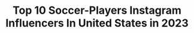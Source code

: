 ---
title: Top 10 Soccer-Players Instagram Influencers In United States in 2023
description: >-
  Find top soccer-players Instagram influencers in United States in 2023. Most popular hashtags: #blackouttuesday #ad #travelindiagram.
platform: Instagram
hits: 133
text_top: Discover the most popular Instagram profiles on inBeat.
text_bottom: Our search engine has 133 Instagram influencers like this in United States for you to pitch.
profiles:
  - username: "alexsahlen2"
    fullname: >-
      Alexandra Sahlen
    bio: >-
      wife❤️boy mom 👦🏻👦🏼👶🏼former pro soccer player ⚽️ 💻blogger: 👗👛🏋🏼‍♀️🏃🏼‍♀️👠🍴& mommin’ 📧 for collab: peanutbutterblondie@gmail.com Shop my Looks ⬇️
    location: "United States"
    followers: 36237
    engagement: 331
    commentsToLikes: 0.196394
    id: ck9wd915vemsw0j78l9l35d8d
    verified: false
    hashtags: "#ad, #socialspotters, #ltkbaby, #ltkfamily"
  - username: "mattsheldon23"
    fullname: >-
      Matt Sheldon
    bio: >-
      Professional Soccer Player for @FCTulsa | @Opsmpro Athlete | NASM Certified Nutrition Coach | Become Elite
    location: "United States"
    followers: 47019
    engagement: 1748
    commentsToLikes: 0.025462
    id: ck6ts4of22qrc0j713ffoo8sr
    verified: false
    hashtags: "#fortulsa"
  - username: "______a_r_j_u_n______"
    fullname: >-
      Arjun sathyan
    bio: >-
      Photography page @______a_r_j_u_n_____2 . Motorist🏍️💨 . Photographer📷 . Soccer player ⚽ . Single🚶 . April 28🎂
    location: "United States"
    followers: 10737
    engagement: 684
    commentsToLikes: 0.195015
    id: ck14i1atcd63p0i19xiv6tgpt
    verified: false
    hashtags: "#moodygram, #outdoors, #mt15kerala, #naturephotography"
  - username: "juliangressel"
    fullname: >-
      Julian Gressel
    bio: >-
      Professional Soccer Player ⚽️ @dcunited @adidasfootball || @upgraid.me @restperformance
    location: "United States"
    followers: 27743
    engagement: 1063
    commentsToLikes: 0.015899
    id: ck0w1g7xjj6v10i19ruz576sy
    verified: true
    hashtags: "#nemeziz, #unitethedistrict, #dcu, #manymoretocome"
  - username: "allymwatt"
    fullname: >-
      Ally Watt
    bio: >-
      ⚽️ Pro Soccer Player • @thenccourage #17 👟 Nike Athlete • @team.avsports Texas A&M University alum
    location: "United States"
    followers: 7634
    engagement: 2023
    commentsToLikes: 0.021360
    id: ck5hoksw9pqi50i11ta1g93uk
    verified: false
    hashtags: "#couragecountry, #forevercity, #thisisourcity, #23"
  - username: "brittany1wilson"
    fullname: >-
      BRITTANY WILSON
    bio: >-
      Follower of Christ ⚽️ Professional Soccer Player @orlpride 🎙 #BeforetheLights Podcast TikTok @Brittany1Wilson @t1tan Goalkeeper @labmgmt
    location: "United States"
    followers: 52286
    engagement: 1710
    commentsToLikes: 0.011188
    id: ck8t4tms77x0s0j785uxzc4z8
    verified: false
    hashtags: "#vamosorlando, #soccergrlprobs, #blenderbottle"
  - username: "haydensargis"
    fullname: >-
      HS3
    bio: >-
      Professional soccer player @sacrepublicfc #teamwass
    location: "United States"
    followers: 2752
    engagement: 2613
    commentsToLikes: 0.040895
    id: ck6u4234s18gr0j716s0jjlk1
    verified: false
    hashtags: "#year1, #sacrepublicfc, #lovethisclub, #indomitable"
  - username: "robertohategan"
    fullname: >-
      ROBERTO HATEGAN
    bio: >-
      i’m actually a soccer player
    location: "United States"
    followers: 77304
    engagement: 1686
    commentsToLikes: 0.008840
    id: ck9wh15h9vryh0j78g87kjxdj
    verified: false
    hashtags: ""
  - username: "katieajohnson"
    fullname: >-
      Katie Johnson
    bio: >-
      Pro Soccer Player || 🇲🇽 Adidas Athlete
    location: "United States"
    followers: 27039
    engagement: 803
    commentsToLikes: 0.009528
    id: ck5qe40ekylro0i114b0bgfsb
    verified: true
    hashtags: "#drinkkoia, #nwslchallengecup, #allstrengthnosweat, #secretdeopartner"
  - username: "brookelb33"
    fullname: >-
      Brooke Elby
    bio: >-
      Executive Director of @nwsl_players Former Pro Soccer Player @NWSL @columbia_biz ‘22 Tar Heel @uncwomenssoccer
    location: "United States"
    followers: 7809
    engagement: 1596
    commentsToLikes: 0.009372
    id: ck5pvhflvhwf70i11pee9ws0s
    verified: true
    hashtags: "#blackouttuesday, #lastroomieday, #gonnamissmymorjan, #workwife"
---